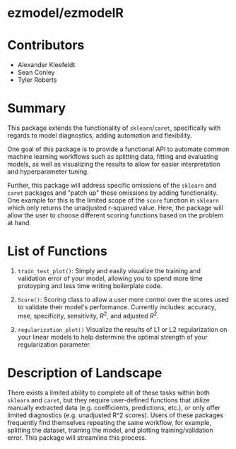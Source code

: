 # ezmodel/ezmodelR


# Contributors
* Alexander Kleefeldt
* Sean Conley
* Tyler Roberts

# Summary

This package extends the functionality of `sklearn`/`caret`, specifically with regards to model diagnostics,
adding automation and flexibility.

One goal of this package is to provide a functional API to automate common machine learning workflows such as splitting data,
fitting and evaluating models, as well as visualizing the results to allow for easier interpretation and hyperparameter tuning.

Further, this package will address specific omissions of the `sklearn` and `caret` packages and "patch up" these omissions
by adding functionality. One example for this is the limited scope of the `score` function
in `sklearn` which only returns the unadjusted r-squared value. Here, the package will allow the
user to choose different scoring functions based on the problem at hand.


# List of Functions

1. `train_test_plot()`: Simply and easily visualize the training and validation error of your model, allowing you to spend more time protoyping and less time writing boilerplate code.

2. `Score()`: Scoring class to allow a user more control over the scores used to validate their model's performance. Currently includes: accuracy, mse, specificity, sensitivity, $R^2$, and adjusted $R^2$.

3. `regularization_plot()`  Visualize the results of L1 or L2 regularization on your linear models to help determine the optimal strength of your regularization parameter.


# Description of Landscape

There exists a limited ability to complete all of these tasks within both `sklearn` and `caret`, but they require user-defined functions that utilize manually
extracted data (e.g. coefficients, predictions, etc.), or only offer limited diagnostics (e.g. unadjusted R^2 scores). Users of these packages frequently find
themselves repeating the same workflow, for example, splitting the dataset, training the model, and plotting training/validation error. This package will
streamline this process.

